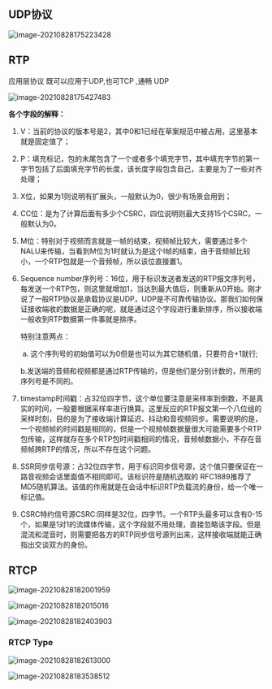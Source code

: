 ## UDP协议

![image-20210828175223428](https://strsh-image-md.oss-cn-shanghai.aliyuncs.com/image/image-20210828175223428.png)





## RTP

应用层协议 既可以应用于UDP,也可TCP ,通畅 UDP

![image-20210828175427483](https://strsh-image-md.oss-cn-shanghai.aliyuncs.com/image/image-20210828175427483.png)



**各个字段的解释：**

1. V：当前的协议的版本号是2，其中0和1已经在草案规范中被占用，这里基本就是固定值了；

2. P：填充标记，包的末尾包含了一个或者多个填充字节，其中填充字节的第一字节包括了后面填充字节的长度，该长度字段包含自己，主要是为了一些对齐处理；

3. X位，如果为1则说明有扩展头，一般默认为0，很少有场景会用到；

4. CC位：是为了计算后面有多少个CSRC，四位说明则最大支持15个CSRC，一般默认为0。

5. M位：特别对于视频而言就是一帧的结束，视频帧比较大，需要通过多个NALU来传输，当看到M位为1时就认为是这个I帧的结束，由于音频帧比较小，一个RTP包就是一个音频帧，所以该位直接置1。

6. Sequence number序列号：16位，用于标识发送者发送的RTP报文序列号，每发送一个RTP包，则这里就增加1，当达到最大值后，则重新从0开始。刚才说了一般RTP协议是承载协议是UDP，UDP是不可靠传输协议。那我们如何保证接收端收的数据是正确的呢，就是通过这个字段进行重新排序，所以接收端一般收到RTP数据第一件事就是排序。

   特别注意两点：

   ​	a. 这个序列号的初始值可以为0但是也可以为其它随机值，只要符合+1就行;

   ​	b.发送端的音频和视频都是通过RTP传输的，但是他们是分别计数的，所用的序列号是不同的。

7. timestamp时间戳：占32位四字节，这个单位要注意是采样率到倒数，不是真实的时间，一般要根据采样率进行换算。这里反应的RTP报文第一个八位组的采样时刻，目的是为了接收端计算延迟、抖动和音视频同步。需要说明的是，一个视频帧的时间戳是相同的，但是一个视频帧数据量很大可能需要多个RTP包传输，这样就存在多个RTP包时间戳相同的情况，音频帧数据小，不存在音频帧跨RTP的情况，所以不存在这个问题。

8. SSR同步信号源：占32位四字节，用于标识同步信号源，这个值只要保证在一路音视频会话里面值不相同即可。该标识符是随机选取的 RFC1889推荐了MD5随机算法。该值的作用就是在会话中标识RTP负载流的身份，给一个唯一标记值。

9. CSRC特约信号源CSRC:同样是32位，四字节。一个RTP头最多可以含有0-15个，如果是1对1的流媒体传输，这个字段就不用处理，直接忽略该字段。但是混流和混音时，则需要把各方的RTP同步信号源列出来，这样接收端就能正确指出交谈双方的身份。





## RTCP

![image-20210828182001959](https://strsh-image-md.oss-cn-shanghai.aliyuncs.com/image/image-20210828182001959.png)

![image-20210828182015016](https://strsh-image-md.oss-cn-shanghai.aliyuncs.com/image/image-20210828182015016.png)

![image-20210828182403903](https://strsh-image-md.oss-cn-shanghai.aliyuncs.com/image/image-20210828182403903.png)

### RTCP Type

![image-20210828182613000](https://strsh-image-md.oss-cn-shanghai.aliyuncs.com/image/image-20210828182613000.png)

![image-20210828183538512](https://strsh-image-md.oss-cn-shanghai.aliyuncs.com/image/image-20210828183538512.png)